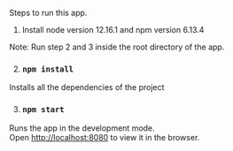 Steps to run this app.
1. Install node version 12.16.1 and npm version 6.13.4 
   
Note: Run step 2 and 3 inside the root directory of the app.

2. ### `npm install`

Installs all the dependencies of the project

3. ### `npm start`

Runs the app in the development mode.<br />
Open [http://localhost:8080](http://localhost:8080) to view it in the browser.



